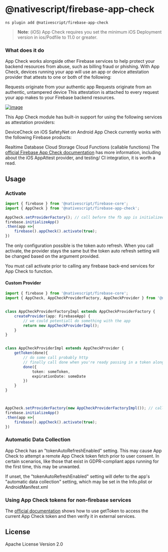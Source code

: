 # @nativescript/firebase-app-check

```cli
ns plugin add @nativescript/firebase-app-check
```


> **Note**: (iOS) App Check requires you set the minimum iOS Deployment version in ios/Podfile to 11.0 or greater.


### What does it do

App Check works alongside other Firebase services to help protect your backend resources from abuse, such as billing fraud or phishing. With App Check, devices running your app will use an app or device attestation provider that attests to one or both of the following:

Requests originate from your authentic app
Requests originate from an authentic, untampered device
This attestation is attached to every request your app makes to your Firebase backend resources.

[![image](https://img.youtube.com/vi/Fjj4fmr2t04/hqdefault.jpg)](https://www.youtube.com/watch?v=Fjj4fmr2t04)

This App Check module has built-in support for using the following services as attestation providers:

DeviceCheck on iOS
SafetyNet on Android
App Check currently works with the following Firebase products:

Realtime Database
Cloud Storage
Cloud Functions (callable functions)
The [official Firebase App Check documentation](https://firebase.google.com/docs/app-check) has more information, including about the iOS AppAttest provider, and testing/ CI integration, it is worth a read.

## Usage

### Activate

```ts
import { firebase } from '@nativescript/firebase-core';
import { AppCheck } from '@nativescript/firebase-app-check';

AppCheck.setProviderFactory(); // call before the fb app is initialized 
firebase.initializeApp()
.then(app =>{
    firebase().appCheck().activate(true);
})


```

 The only configuration possible is the token auto refresh. When you call activate, the provider stays the same but the token auto refresh setting will be changed based on the argument provided.

You must call activate prior to calling any firebase back-end services for App Check to function.


#### Custom Provider


```ts
import { firebase } from '@nativescript/firebase-core';
import { AppCheck, AppCheckProviderFactory, AppCheckProvider } from '@nativescript/firebase-app-check';


class AppCheckProviderFactoryImpl extends AppCheckProviderFactory {
	createProvider(app: FirebaseApp) {
        // we could potentiall do something with the app 
        return new AppCheckProviderImpl();
    }
}


class AppCheckProviderImpl extends AppCheckProvider {
    getToken(done){
        // do some call probably http
        // finally call done when you're ready passing in a token along with the expirationDate
        done({
            token: someToken,
            expirationDate: someDate 
        })
    }
}



AppCheck.setProviderFactory(new AppCheckProviderFactoryImpl()); // call before the fb app is initialized 
firebase.initializeApp()
.then(app =>{
    firebase().appCheck().activate(true);
})


```




### Automatic Data Collection

App Check has an "tokenAutoRefreshEnabled" setting. This may cause App Check to attempt a remote App Check token fetch prior to user consent. In certain scenarios, like those that exist in GDPR-compliant apps running for the first time, this may be unwanted.

If unset, the "tokenAutoRefreshEnabled" setting will defer to the app's "automatic data collection" setting, which may be set in the Info.plist or AndroidManifest.xml


### Using App Check tokens for non-firebase services

The [official documentation](https://firebase.google.com/docs/app-check/web/custom-resource) shows how to use getToken to access the current App Check token and then verify it in external services.

## License

Apache License Version 2.0

